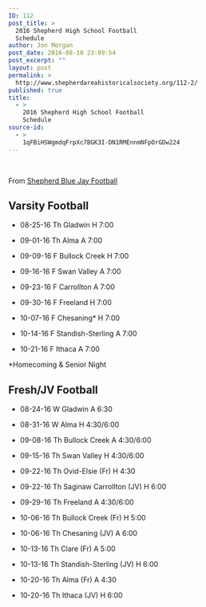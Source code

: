 ```yaml
---
ID: 112
post_title: >
  2016 Shepherd High School Football
  Schedule
author: Jon Morgan
post_date: 2016-08-10 23:09:54
post_excerpt: ""
layout: post
permalink: >
  http://www.shepherdareahistoricalsociety.org/112-2/
published: true
title:
  - >
    2016 Shepherd High School Football
    Schedule
source-id:
  - >
    1qFBiHSWgmdqFrpXc7BGK3I-DN1RMEnnmNFpOrGDw224
---
```

&nbsp;

From [Shepherd Blue Jay Football](https://www.facebook.com/shepherdfootball/posts/583499215158907)

## Varsity Football

* 08-25-16 Th Gladwin H 7:00

* 09-01-16 Th Alma A 7:00

* 09-09-16 F Bullock Creek H 7:00

* 09-16-16 F Swan Valley A 7:00

* 09-23-16 F Carrollton A 7:00

* 09-30-16 F Freeland H 7:00

* 10-07-16 F Chesaning* H 7:00

* 10-14-16 F Standish-Sterling A 7:00

* 10-21-16 F Ithaca A 7:00

*Homecoming &amp; Senior Night

## Fresh/JV Football

* 08-24-16 W Gladwin A 6:30

* 08-31-16 W Alma H 4:30/6:00

* 09-08-16 Th Bullock Creek A 4:30/6:00

* 09-15-16 Th Swan Valley H 4:30/6:00

* 09-22-16 Th Ovid-Elsie (Fr) H 4:30

* 09-22-16 Th Saginaw Carrollton (JV) H 6:00

* 09-29-16 Th Freeland A 4:30/6:00

* 10-06-16 Th Bullock Creek (Fr) H 5:00

* 10-06-16 Th Chesaning (JV) A 6:00

* 10-13-16 Th Clare (Fr) A 5:00

* 10-13-16 Th Standish-Sterling (JV) H 6:00

* 10-20-16 Th Alma (Fr) A 4:30

* 10-20-16 Th Ithaca (JV) H 6:00